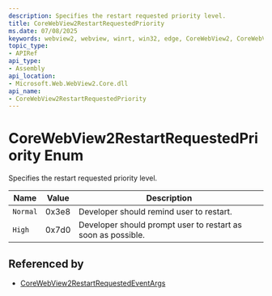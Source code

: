 ```yaml
---
description: Specifies the restart requested priority level.
title: CoreWebView2RestartRequestedPriority
ms.date: 07/08/2025
keywords: webview2, webview, winrt, win32, edge, CoreWebView2, CoreWebView2Controller, browser control, edge html, CoreWebView2RestartRequestedPriority
topic_type:
- APIRef
api_type:
- Assembly
api_location:
- Microsoft.Web.WebView2.Core.dll
api_name:
- CoreWebView2RestartRequestedPriority
---
```


# CoreWebView2RestartRequestedPriority Enum

Specifies the restart requested priority level.

| Name |  Value | Description |
|--|--|--|
|`Normal` | 0x3e8  |  Developer should remind user to restart.|
|`High` | 0x7d0  |  Developer should prompt user to restart as soon as possible.|


## Referenced by

- [CoreWebView2RestartRequestedEventArgs](corewebview2restartrequestedeventargs.md)
